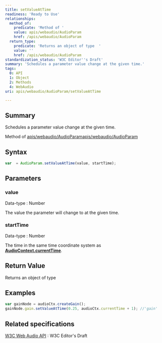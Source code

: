 ```yaml
---
title: setValueAtTime
readiness: 'Ready to Use'
relationships:
  method_of:
    predicate: 'Method of '
    value: apis/webaudio/AudioParam
    href: /apis/webaudio/AudioParam
  return_type:
    predicate: 'Returns an object of type  '
    value: ''
    href: /apis/webaudio/AudioParam
standardization_status: 'W3C Editor''s Draft'
summary: 'Schedules a parameter value change at the given time.'
tags:
  0: API
  1: Object
  2: Methods
  4: WebAudio
uri: apis/webaudio/AudioParam/setValueAtTime

---
```

## <span>Summary</span>

Schedules a parameter value change at the given time.

Method of [apis/webaudio/AudioParam](/apis/webaudio/AudioParam)[apis/webaudio/AudioParam](/apis/webaudio/AudioParam)

## <span>Syntax</span>

``` js
var  = AudioParam.setValueAtTime(value, startTime);
```

## <span>Parameters</span>

### <span>value</span>

 Data-type
:   Number

 The value the parameter will change to at the given time.

### <span>startTime</span>

 Data-type
:   Number

 The time in the same time coordinate system as [**AudioContext.currentTime**](/apis/webaudio/AudioContext/currentTime).

## <span>Return Value</span>

Returns an object of type<span></span>

## <span>Examples</span>

``` js
var gainNode = audioCtx.createGain();
gainNode.gain.setValueAtTime(0.25, audioCtx.currentTime + 1); //'gain' is the AudioParam
```

## <span>Related specifications</span>

[W3C Web Audio API](http://webaudio.github.io/web-audio-api/)
:   W3C Editor's Draft
